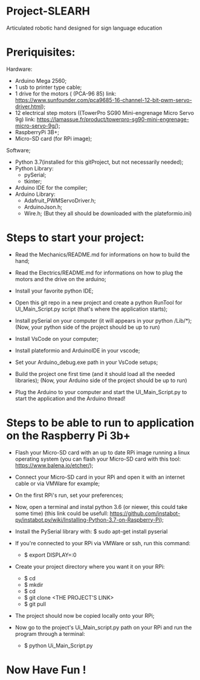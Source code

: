 # Project-SLEARH
Articulated robotic hand designed for sign language education

# Preriquisites:
Hardware:
  - Arduino Mega 2560;
  - 1 usb to printer type cable;
  - 1 drive for the motors ( (PCA-96 85) link: https://www.sunfounder.com/pca9685-16-channel-12-bit-pwm-servo-driver.html);
  - 12 electrical step motors ((TowerPro SG90 Mini-engrenage Micro Servo 9g) link: https://lamassue.fr/product/towerpro-sg90-mini-engrenage-micro-servo-9g/);
  - RaspberryPi 3B+;
  - Micro-SD card (for RPi image);
  
Software;
  - Python 3.7(installed for this gitProject, but not necessarily needed);
  - Python Library:
    - pySerial;
    - tkinter;
  - Arduino IDE for the compiler;
  - Arduino Library:
    - Adafruit_PWMServoDriver.h;
    - ArduinoJson.h;
    - Wire.h;
    (But they all should be downloaded with the plateformio.ini)
    
# Steps to start your project:
  - Read the Mechanics/README.md for informations on how to build the hand;
  - Read the Electrics/README.md for informations on how to plug the motors and the drive on the arduino;
  - Install your favorite python IDE;
  - Open this git repo in a new project and create a python RunTool for UI_Main_Script.py script (that's where the application starts);
  - Install pySerial on your computer (it will appears in your python <python path>/Lib/*);
  (Now, your python side of the project should be up to run)
  - Install VsCode on your computer;
  - Install plateformio and ArduinoIDE in your vscode;
  - Set your Arduino_debug.exe path in your VsCode setups;
  - Build the project one first time (and it should load all the needed libraries);
  (Now, your Arduino side of the project should be up to run)

  - Plug the Arduino to your computer and start the UI_Main_Script.py to start the application and the Arduino thread!
  
 # Steps to be able to run to application on the Raspberry Pi 3b+
  - Flash your Micro-SD card with an up to date RPi image running a linux operating system (you can flash your Micro-SD card with this       tool: https://www.balena.io/etcher/);
  - Connect your Micro-SD card in your RPi and open it with an internet cable or via VMWare for example;
  - On the first RPi's run, set your preferences;
  - Now, open a terminal and instal python 3.6 (or niewer, this could take some time) (this link could be usefull: https://github.com/instabot-py/instabot.py/wiki/Installing-Python-3.7-on-Raspberry-Pi);
  - Install the PySerial library with:
    $ sudo apt-get install pyserial
  - If you're connected to your RPi via VMWare or ssh, run this command:
    - $ export DISPLAY=:0
  - Create your project directory where you want it on your RPi:
    - $ cd <PATH TO YOUR DIRECTORY>
    - $ mkdir <PROJECT LOCAL DIRECTORY NAME>
    - $ cd <PROJECT LOCAL DIRECTORY NAME>
    - $ git clone <THE PROJECT'S LINK>
    - $ git pull
  - The project should now be copied locally onto your RPi;
  
  - Now go to the project's Ui_Main_script.py path on your RPi and run the program through a terminal:
    - $ python Ui_Main_Script.py
  
# Now Have Fun !
